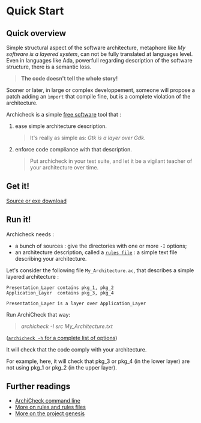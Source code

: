 Quick Start
===========

Quick overview
-------------------

Simple structural aspect of the software architecture, metaphore like _My software is a layered system_, can not be fully translated at languages level. Even in languages like Ada, powerfull regarding description of the software structure, there is a semantic loss.

> **The code doesn't tell the whole story!**

Sooner or later, in large or complex developpement, someone will propose a patch adding an `ìmport` that compile fine, but is a complete violation of the architecture.

Archicheck is a simple [free software](copying.md) tool that :
1. ease simple architecture description. 
   > It's really as simple as: _Gtk is a layer over Gdk_. 
2. enforce code compliance with that description. 
   > Put archicheck in your test suite, and let it be a vigilant teacher of your architecture over time.

Get it!
-------

[Source or exe download](building.md)

Run it!
-------

Archicheck needs :

- a bunch of sources : give the directories with one or more `-I` options;
- an architecture description, called a [`rules file`](rules.md) : a simple text file describing your architecture.

Let's consider the following file `My_Architecture.ac`, that describes a simple layered architecture :

```
Presentation_Layer contains pkg_1, pkg_2
Application_Layer  contains pkg_3, pkg_4

Presentation_Layer is a layer over Application_Layer
```

Run ArchiCheck that way:  
> _archicheck -I src My_Architecture.txt_  

([`archicheck -h` for a complete list of options](cmd_line.md))

It will check that the code comply with your architecture.

For example, here, it will check that pkg_3 or pkg_4 (in the lower layer) are not using pkg_1 or pkg_2 (in the upper layer).


Further readings 
----------------

- [ArchiCheck command line](cmd_line.md)
- [More on rules and rules files](rules.md)
- [More on the project genesis](why.md)
